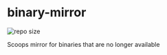 # binary-mirror

![repo size](https://img.shields.io/github/repo-size/ScoopInstaller/Binary.svg?style=flat-square)

Scoops mirror for binaries that are no longer available
